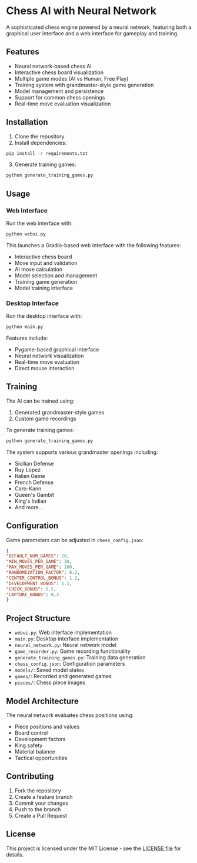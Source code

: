 # Chess AI with Neural Network

A sophisticated chess engine powered by a neural network, featuring both a graphical user interface and a web interface for gameplay and training.

## Features

- Neural network-based chess AI
- Interactive chess board visualization
- Multiple game modes (AI vs Human, Free Play)
- Training system with grandmaster-style game generation
- Model management and persistence
- Support for common chess openings
- Real-time move evaluation visualization

## Installation

1. Clone the repository
2. Install dependencies:
```bash
pip install -r requirements.txt
```
3. Generate training games:
```bash
python generate_training_games.py
```

## Usage

### Web Interface

Run the web interface with:
```bash
python webui.py
```

This launches a Gradio-based web interface with the following features:
- Interactive chess board
- Move input and validation
- AI move calculation
- Model selection and management
- Training game generation
- Model training interface

### Desktop Interface

Run the desktop interface with:
```bash
python main.py
```

Features include:
- Pygame-based graphical interface
- Neural network visualization
- Real-time move evaluation
- Direct mouse interaction

## Training

The AI can be trained using:
1. Generated grandmaster-style games
2. Custom game recordings

To generate training games:
```bash
python generate_training_games.py
```

The system supports various grandmaster openings including:
- Sicilian Defense
- Ruy Lopez
- Italian Game
- French Defense
- Caro-Kann
- Queen's Gambit
- King's Indian
- And more...

## Configuration

Game parameters can be adjusted in `chess_config.json`:
```json
{
"DEFAULT_NUM_GAMES": 20,
"MIN_MOVES_PER_GAME": 30,
"MAX_MOVES_PER_GAME": 100,
"RANDOMIZATION_FACTOR": 0.2,
"CENTER_CONTROL_BONUS": 1.2,
"DEVELOPMENT_BONUS": 1.1,
"CHECK_BONUS": 0.5,
"CAPTURE_BONUS": 0.3
}
```

## Project Structure

- `webui.py`: Web interface implementation
- `main.py`: Desktop interface implementation
- `neural_network.py`: Neural network model
- `game_recorder.py`: Game recording functionality
- `generate_training_games.py`: Training data generation
- `chess_config.json`: Configuration parameters
- `models/`: Saved model states
- `games/`: Recorded and generated games
- `pieces/`: Chess piece images

## Model Architecture

The neural network evaluates chess positions using:
- Piece positions and values
- Board control
- Development factors
- King safety
- Material balance
- Tactical opportunities

## Contributing

1. Fork the repository
2. Create a feature branch
3. Commit your changes
4. Push to the branch
5. Create a Pull Request

## License

This project is licensed under the MIT License - see the [LICENSE file](LICENSE) for details.
